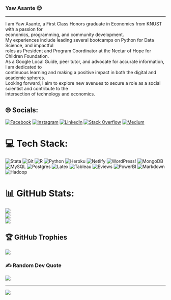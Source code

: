 ### Yaw Asante 😊
---
I am Yaw Asante, a First Class Honors graduate in Economics from KNUST with a passion for  <br>economics, programming, and community development. <br>
My experiences include leading several bootcamps on Python for Data Science, and impactful  <br> roles as President and Program Coordinator at the Nectar of Hope for Children Foundation. <br>As a Google Local Guide, peer tutor, and advocate for accurate information, I am dedicated to <br>continuous learning and making a positive impact in both the digital and academic spheres.  <br>Looking forward, I aim to explore new avenues to secure a role as a social scientist and contribute to the <br>intersection of technology and economics. <br>

## 🌐 Socials:
[![Facebook](https://img.shields.io/badge/Facebook-%231877F2.svg?logo=Facebook&logoColor=white)](https://facebook.com/yawasante6) 
[![Instagram](https://img.shields.io/badge/Instagram-%23E4405F.svg?logo=Instagram&logoColor=white)](https://instagram.com/_yawasante) 
[![LinkedIn](https://img.shields.io/badge/LinkedIn-%230077B5.svg?logo=linkedin&logoColor=white)](https://linkedin.com/in/yasante7) 
[![Stack Overflow](https://img.shields.io/badge/-Stackoverflow-FE7A16?logo=stack-overflow&logoColor=white)](https://stackoverflow.com/users/22892857/yasante7) 
[![Medium](https://img.shields.io/badge/Medium-black?logo=medium&logoColor=black&labelColor=white)](https://medium.com/@yasante7)

# 💻 Tech Stack:
![Stata](https://img.shields.io/badge/stata-%23CC342D.svg?style=for-the-badge&logo=stata&logoColor=white) 
![Git](https://img.shields.io/badge/git-white?style=for-the-badge&logo=git&logoColor=black) 
![R](https://img.shields.io/badge/R-b2beb5?style=for-the-badge&logo=R&logoColor=#1F65CC)
![Python](https://img.shields.io/badge/python-blue?style=for-the-badge&logo=python&logoColor=ffdd54) 
![Heroku](https://img.shields.io/badge/heroku-%23430098.svg?style=for-the-badge&logo=heroku&logoColor=white) 
![Netlify](https://img.shields.io/badge/netlify-%23000000.svg?style=for-the-badge&logo=netlify&logoColor=#00C7B7) 
![WordPress](https://img.shields.io/badge/WordPress-%23117AC9.svg?style=for-the-badge&logo=WordPress&logoColor=white)!
![MongoDB](https://img.shields.io/badge/MongoDB-%234ea94b.svg?style=for-the-badge&logo=mongodb&logoColor=white) 
![MySQL](https://img.shields.io/badge/mysql-%2300000f.svg?style=for-the-badge&logo=mysql&logoColor=white) 
![Postgres](https://img.shields.io/badge/postgres-%23316192.svg?style=for-the-badge&logo=postgresql&logoColor=white) 
![Latex](https://img.shields.io/badge/latex-black.svg?style=for-the-badge&logo=latex&logoColor=7bd5f5) 
![Tableau](https://img.shields.io/badge/tableau-orange.svg?style=for-the-badge&logo=tableau&logoColor=7bd5f5) 
![Eviews](https://img.shields.io/badge/eviews-green.svg?style=for-the-badge&logo=eviews&logoColor=#00C7B7) 
![PowerBI](https://img.shields.io/badge/powerbi-yellow.svg?style=for-the-badge&logo=powerbi&logoColor=white)
![Markdown](https://img.shields.io/badge/Markdown-D8D7D6.svg?style=for-the-badge&logo=Markdown&logoColor=black) 
![Hadoop](https://img.shields.io/badge/hadoop-%23430098.svg?style=for-the-badge&logo=heroku&logoColor=white) 

# 📊 GitHub Stats:
![](https://github-readme-stats.vercel.app/api?username=yasante&theme=blueberry&hide_border=false&include_all_commits=true&count_private=true)<br/>
![](https://github-readme-streak-stats.herokuapp.com/?user=yasante&theme=blueberry&hide_border=false)<br/>
![](https://github-readme-stats.vercel.app/api/top-langs/?username=yasante&theme=blueberry&hide_border=false&include_all_commits=true&count_private=true&layout=compact)

## 🏆 GitHub Trophies
![](https://github-profile-trophy.vercel.app/?username=yasante&theme=gitdimmed&no-frame=false&no-bg=true&margin-w=4)

### ✍️ Random Dev Quote
![](https://quotes-github-readme.vercel.app/api?type=horizontal&theme=tokyonight)
<!--
### 🔝 Top Contributed Repo
  ![](https://github-contributor-stats.vercel.app/api?username=yasante&limit=5&theme=tokyonight&combine_all_yearly_contributions=true) -->


---
[![](https://visitcount.itsvg.in/api?id=roqkabel&icon=5&color=11)](https://visitcount.itsvg.in)

<!-- Proudly created with GPRM ( https://gprm.itsvg.in ) -->
